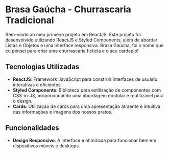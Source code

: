 # Brasa Gaúcha - Churrascaria Tradicional

Bem-vindo ao meu primeiro projeto em ReactJS. Este projeto foi desenvolvido utilizando ReactJS e Styled Components, além de abordar Listas e Objetos e uma interface responsiva. Brasa Gaúcha, foi o nome que eu pensei para criar uma churrascaria ficticia e o seu cardapio! 

## Tecnologias Utilizadas

- **ReactJS**: Framework JavaScript para construir interfaces de usuário interativas e eficientes.
- **Styled Components**: Biblioteca para estilização de componentes com CSS-in-JS, proporcionando uma abordagem modular e reutilizável para o design.
- **Cards**: Utilização de cards para uma apresentação atraente e intuitiva das informações e imagens dos nossos pratos.

## Funcionalidades

- **Design Responsivo**: A interface é otimizada para funcionar bem em dispositivos móveis e desktops.
